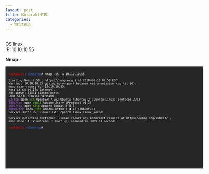 ```yaml
---
layout: post
title: Kotarak(HTB)
categories:
  - Writeup
---
```


<br>OS linux
<br>IP: 10.10.10.55


**Nmap**:-
<font size="1">
<div style="height:300px;width:600px;overflow:auto;background-color:#262626;color:White;scrollbar-base-color:gold;font-family:monospace;padding:10px;">

<p><font color="red">root@kali</font>:<font color="RoyalBlue">~/Desktop</font># nmap -sS -A 10.10.10.55</p>

<p>Starting Nmap 7.50 ( https://nmap.org ) at 2018-03-10 02:58 EST
<br>Warning: 10.10.10.55 giving up on port because retransmission cap hit (6).
<br>Nmap scan report for 10.10.10.55
<br>Host is up (0.17s latency).
<br>Not shown: 65531 closed ports
<br>PORT      STATE SERVICE VERSION
<br><font color="BB69EC">22/tcp</font>    open  <font color="53E100">ssh</font>     OpenSSH 7.2p2 Ubuntu 4ubuntu2.2 (Ubuntu Linux; protocol 2.0)
<br><font color="BB69EC">8009/tcp</font>  open  <font color="53E100">ajp13</font>   Apache Jserv (Protocol v1.3)
<br><font color="BB69EC">8080/tcp</font>  open  <font color="53E100">http</font>    Apache Tomcat 8.5.5
<br><font color="BB69EC">60000/tcp</font> open  <font color="53E100">http</font>    Apache httpd 2.4.18 ((Ubuntu))
<br>Service Info: OS: Linux; CPE: cpe:/o:linux:linux_kernel</p>

<p>Service detection performed. Please report any incorrect results at https://nmap.org/submit/ .
<br>Nmap done: 1 IP address (1 host up) scanned in 3859.03 seconds</p>

<p><font color="red">root@kali</font>:<font color="RoyalBlue">~/Desktop</font>#</p>

</div>
</font>






























